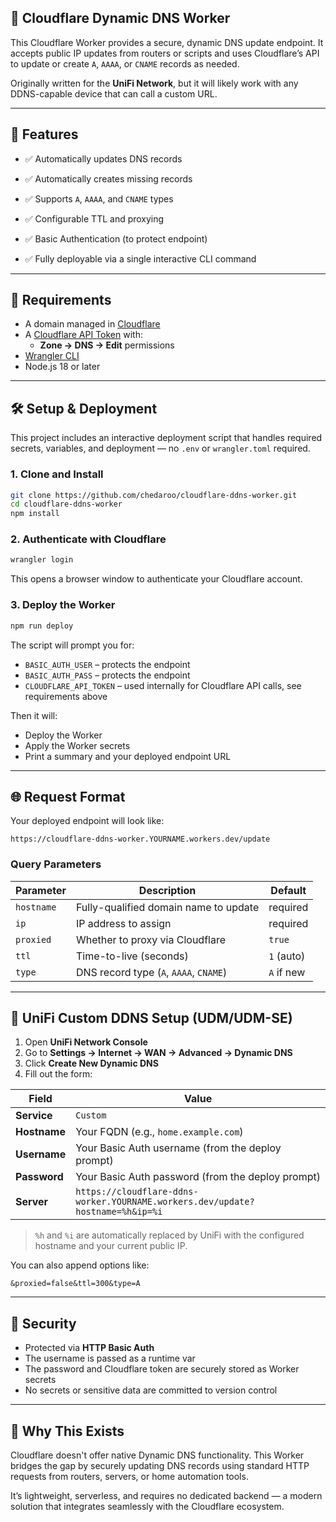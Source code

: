 ## 📡 Cloudflare Dynamic DNS Worker

This Cloudflare Worker provides a secure, dynamic DNS update endpoint. It accepts public IP updates from routers or scripts and uses Cloudflare’s API to update or create `A`, `AAAA`, or `CNAME` records as needed.

Originally written for the **UniFi Network**, but it will likely work with any DDNS-capable device that can call a custom URL.

---

## 🚀 Features

- ✅ Automatically updates DNS records

- ✅ Automatically creates missing records

- ✅ Supports `A`, `AAAA`, and `CNAME` types

- ✅ Configurable TTL and proxying

- ✅ Basic Authentication (to protect endpoint)

- ✅ Fully deployable via a single interactive CLI command

---

## 🔧 Requirements

- A domain managed in [Cloudflare](https://dash.cloudflare.com)
- A [Cloudflare API Token](https://dash.cloudflare.com/profile/api-tokens) with:
  - **Zone → DNS → Edit** permissions
- [Wrangler CLI](https://developers.cloudflare.com/workers/wrangler/install/)
- Node.js 18 or later

---

## 🛠️ Setup & Deployment

This project includes an interactive deployment script that handles required secrets, variables, and deployment — no `.env` or `wrangler.toml` required.

### 1. Clone and Install

```bash
git clone https://github.com/chedaroo/cloudflare-ddns-worker.git
cd cloudflare-ddns-worker
npm install
```

### 2. Authenticate with Cloudflare

```bash
wrangler login
```

This opens a browser window to authenticate your Cloudflare account.

### 3. Deploy the Worker

```bash
npm run deploy
```

The script will prompt you for:

- `BASIC_AUTH_USER` – protects the endpoint
- `BASIC_AUTH_PASS` – protects the endpoint
- `CLOUDFLARE_API_TOKEN` – used internally for Cloudflare API calls, see requirements above

Then it will:

- Deploy the Worker
- Apply the Worker secrets
- Print a summary and your deployed endpoint URL

---

## 🌐 Request Format

Your deployed endpoint will look like:

```
https://cloudflare-ddns-worker.YOURNAME.workers.dev/update
```

### Query Parameters

| Parameter  | Description                            | Default    |
| ---------- | -------------------------------------- | ---------- |
| `hostname` | Fully-qualified domain name to update  | required   |
| `ip`       | IP address to assign                   | required   |
| `proxied`  | Whether to proxy via Cloudflare        | `true`     |
| `ttl`      | Time-to-live (seconds)                 | `1` (auto) |
| `type`     | DNS record type (`A`, `AAAA`, `CNAME`) | `A` if new |

---

## 📶 UniFi Custom DDNS Setup (UDM/UDM-SE)

1. Open **UniFi Network Console**
2. Go to **Settings → Internet → WAN → Advanced → Dynamic DNS**
3. Click **Create New Dynamic DNS**
4. Fill out the form:

| Field        | Value                                                                          |
| ------------ | ------------------------------------------------------------------------------ |
| **Service**  | `Custom`                                                                       |
| **Hostname** | Your FQDN (e.g., `home.example.com`)                                           |
| **Username** | Your Basic Auth username (from the deploy prompt)                              |
| **Password** | Your Basic Auth password (from the deploy prompt)                              |
| **Server**   | `https://cloudflare-ddns-worker.YOURNAME.workers.dev/update?hostname=%h&ip=%i` |

> `%h` and `%i` are automatically replaced by UniFi with the configured hostname and your current public IP.

You can also append options like:

```
&proxied=false&ttl=300&type=A
```

---

## 🔐 Security

- Protected via **HTTP Basic Auth**
- The username is passed as a runtime var
- The password and Cloudflare token are securely stored as Worker secrets
- No secrets or sensitive data are committed to version control

---

## 🧠 Why This Exists

Cloudflare doesn't offer native Dynamic DNS functionality. This Worker bridges the gap by securely updating DNS records using standard HTTP requests from routers, servers, or home automation tools.

It’s lightweight, serverless, and requires no dedicated backend — a modern solution that integrates seamlessly with the Cloudflare ecosystem.
